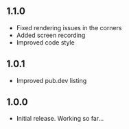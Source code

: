 ## 1.1.0

* Fixed rendering issues in the corners
* Added screen recording
* Improved code style

## 1.0.1

* Improved pub.dev listing

## 1.0.0

* Initial release. Working so far...
